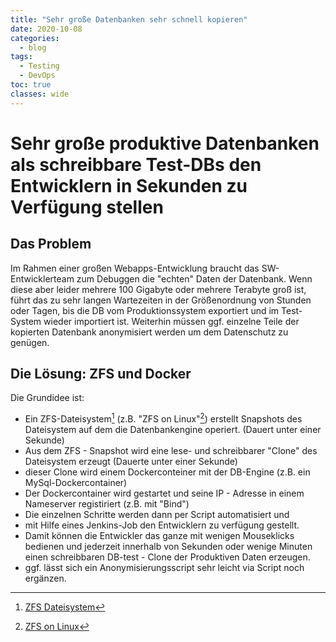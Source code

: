 ```yaml
---
title: "Sehr große Datenbanken sehr schnell kopieren"
date: 2020-10-08
categories:
  - blog
tags:
  - Testing
  - DevOps
toc: true
classes: wide
---
```


# Sehr große produktive Datenbanken als schreibbare Test-DBs den  Entwicklern in Sekunden zu Verfügung stellen
## Das Problem
Im Rahmen einer großen Webapps-Entwicklung braucht das SW-Entwicklerteam zum Debuggen die "echten" Daten der Datenbank. 
Wenn diese aber leider mehrere 100 Gigabyte oder mehrere Terabyte groß ist, führt das zu sehr langen Wartezeiten 
in der Größenordnung von Stunden oder Tagen, bis die DB vom Produktionssystem 
exportiert und im Test-System wieder importiert ist. 
Weiterhin müssen ggf. einzelne Teile der kopierten Datenbank anonymisiert werden um dem Datenschutz zu genügen.

## Die Lösung: ZFS und Docker
Die Grundidee ist:
* Ein ZFS-Dateisystem[^1] (z.B. "ZFS on Linux"[^2]) erstellt Snapshots des Dateisystem auf dem die Datenbankengine operiert. (Dauert unter einer Sekunde)
* Aus dem ZFS - Snapshot wird eine lese- und schreibbarer "Clone" des Dateisystem erzeugt (Dauerte unter einer Sekunde)
* dieser Clone wird einem Dockerconteiner mit der DB-Engine (z.B. ein MySql-Dockercontainer)
* Der Dockercontainer wird gestartet und seine IP - Adresse in einem Nameserver registiriert (z.B. mit "Bind")
* Die einzelnen Schritte werden dann per Script automatisiert und 
* mit Hilfe eines Jenkins-Job den Entwicklern zu verfügung gestellt. 
* Damit können die Entwickler das ganze mit wenigen Mouseklicks bedienen und jederzeit innerhalb von Sekunden oder wenige Minuten einen 
schreibbaren DB-test - Clone der Produktiven Daten erzeugen. 
* ggf. lässt sich ein Anonymisierungsscript sehr leicht via Script noch ergänzen.

[^1]: [ZFS Dateisystem](https://de.wikipedia.org/wiki/ZFS_(Dateisystem)#:~:text=ZFS%20ist%20ein%20von%20Sun,im%20Server%2D%20und%20Rechenzentrumsbereich%20enth%C3%A4lt.)
[^2]: [ZFS on Linux](https://openzfs.github.io/openzfs-docs/Project%20and%20Community/Admin%20Documentation.html)
